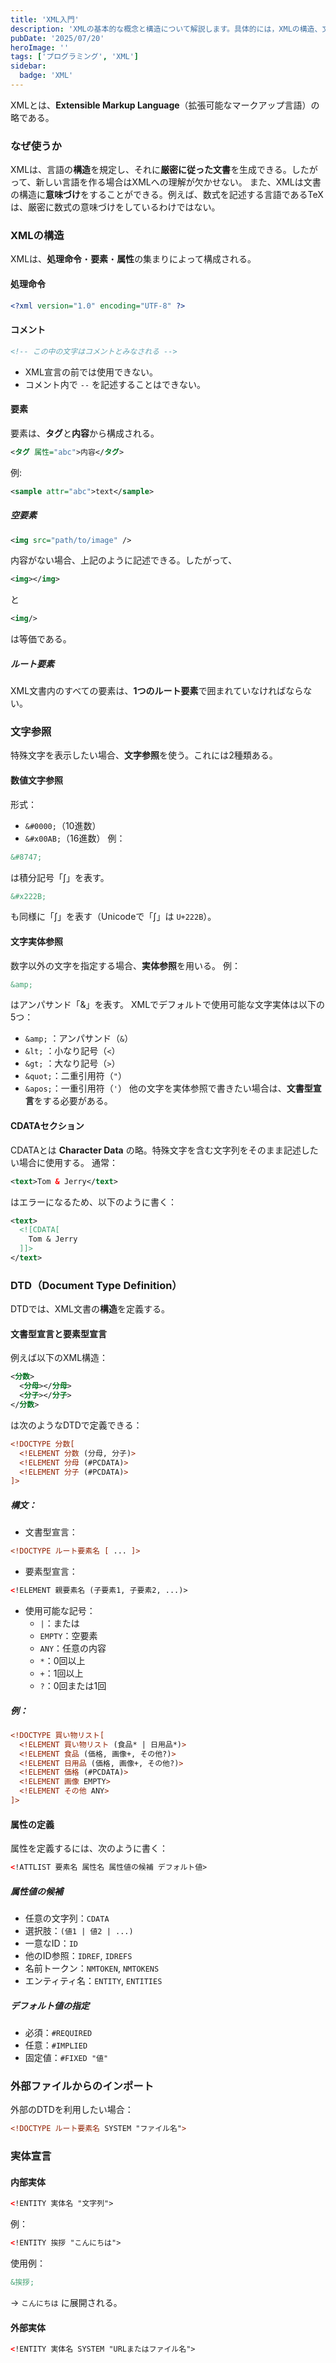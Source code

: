 ```yaml
---
title: 'XML入門'
description: 'XMLの基本的な概念と構造について解説します。具体的には，XMLの構造、文字参照、DTD（Document Type Definition）、外部ファイルからのインポート、実体宣言などについて説明します。'
pubDate: '2025/07/20'
heroImage: ''
tags: ['プログラミング', 'XML']
sidebar:
  badge: 'XML'
---
```


XMLとは、**Extensible Markup Language**（拡張可能なマークアップ言語）の略である。

### なぜ使うか
XMLは、言語の**構造**を規定し、それに**厳密に従った文書**を生成できる。したがって、新しい言語を作る場合はXMLへの理解が欠かせない。
また、XMLは文書の構造に**意味づけ**をすることができる。例えば、数式を記述する言語であるTeXは、厳密に数式の意味づけをしているわけではない。

### XMLの構造
XMLは、**処理命令**・**要素**・**属性**の集まりによって構成される。

#### 処理命令
```xml
<?xml version="1.0" encoding="UTF-8" ?>
```

#### コメント

```xml
<!-- この中の文字はコメントとみなされる -->
```
- XML宣言の前では使用できない。
- コメント内で `--` を記述することはできない。

#### 要素
要素は、**タグ**と**内容**から構成される。
```xml
<タグ 属性="abc">内容</タグ>
```
例:

```xml
<sample attr="abc">text</sample>
```

##### 空要素
```xml
<img src="path/to/image" />
```
内容がない場合、上記のように記述できる。したがって、
```xml
<img></img>
```
と
```xml
<img/>
```
は等価である。

##### ルート要素
XML文書内のすべての要素は、**1つのルート要素**で囲まれていなければならない。

### 文字参照
特殊文字を表示したい場合、**文字参照**を使う。これには2種類ある。

#### 数値文字参照
形式：
- `&#0000;`（10進数）
- `&#x00AB;`（16進数）
例：
```xml
&#8747;
```
は積分記号「∫」を表す。
```xml
&#x222B;
```
も同様に「∫」を表す（Unicodeで「∫」は `U+222B`）。

#### 文字実体参照
数字以外の文字を指定する場合、**実体参照**を用いる。
例：
```xml
&amp;
```
はアンパサンド「&」を表す。
XMLでデフォルトで使用可能な文字実体は以下の5つ：
- `&amp;` ：アンパサンド（`&`）
- `&lt;` ：小なり記号（`<`）
- `&gt;` ：大なり記号（`>`）
- `&quot;`：二重引用符（`"`）
- `&apos;`：一重引用符（`'`）
他の文字を実体参照で書きたい場合は、**文書型宣言**をする必要がある。

#### CDATAセクション
CDATAとは **Character Data** の略。特殊文字を含む文字列をそのまま記述したい場合に使用する。
通常：
```xml
<text>Tom & Jerry</text>
```
はエラーになるため、以下のように書く：
```xml
<text>
  <![CDATA[
    Tom & Jerry
  ]]>
</text>
```

### DTD（Document Type Definition）
DTDでは、XML文書の**構造**を定義する。

#### 文書型宣言と要素型宣言
例えば以下のXML構造：
```xml
<分数>
  <分母></分母>
  <分子></分子>
</分数>
```
は次のようなDTDで定義できる：
```xml
<!DOCTYPE 分数[
  <!ELEMENT 分数 (分母, 分子)>
  <!ELEMENT 分母 (#PCDATA)>
  <!ELEMENT 分子 (#PCDATA)>
]>
```

##### 構文：
- 文書型宣言：
```xml
<!DOCTYPE ルート要素名 [ ... ]>
```
- 要素型宣言：
```xml
<!ELEMENT 親要素名 (子要素1, 子要素2, ...)>
```
- 使用可能な記号：
  - `|`：または
  - `EMPTY`：空要素
  - `ANY`：任意の内容
  - `*`：0回以上
  - `+`：1回以上
  - `?`：0回または1回

##### 例：
```xml
<!DOCTYPE 買い物リスト[
  <!ELEMENT 買い物リスト (食品* | 日用品*)>
  <!ELEMENT 食品 (価格, 画像+, その他?)>
  <!ELEMENT 日用品 (価格, 画像+, その他?)>
  <!ELEMENT 価格 (#PCDATA)>
  <!ELEMENT 画像 EMPTY>
  <!ELEMENT その他 ANY>
]>
```

#### 属性の定義
属性を定義するには、次のように書く：
```xml
<!ATTLIST 要素名 属性名 属性値の候補 デフォルト値>
```

##### 属性値の候補
- 任意の文字列：`CDATA`
- 選択肢：`(値1 | 値2 | ...)`
- 一意なID：`ID`
- 他のID参照：`IDREF`, `IDREFS`
- 名前トークン：`NMTOKEN`, `NMTOKENS`
- エンティティ名：`ENTITY`, `ENTITIES`

##### デフォルト値の指定
- 必須：`#REQUIRED`
- 任意：`#IMPLIED`
- 固定値：`#FIXED "値"`

### 外部ファイルからのインポート
外部のDTDを利用したい場合：
```xml
<!DOCTYPE ルート要素名 SYSTEM "ファイル名">
```

### 実体宣言
#### 内部実体
```xml
<!ENTITY 実体名 "文字列">
```
例：
```xml
<!ENTITY 挨拶 "こんにちは">
```
使用例：
```xml
&挨拶;
```
→ `こんにちは` に展開される。

#### 外部実体
```xml
<!ENTITY 実体名 SYSTEM "URLまたはファイル名">
```